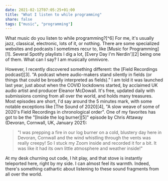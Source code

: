 ```yaml
---
date: 2021-02-12T07:05:25+01:00
title: "What I listen to while programming"
share: false
tags: ["music", "programming"]
---
```

What music do you listen to while programming?[^6] For me, it's usually jazz,
classical, electronic, lots of it, or nothing. There are some specialized
websites and podcasts I sometimes recur to, like [Music for Programming][1].
Several Spotify playlists I dig a lot, [Every Day I'm Nerdin'][2] being one of
them. What can I say? I am musically omnivore. 

However, I recently discovered something different: the [Field Recordings
podcast][3]. "A podcast where audio-makers stand silently in fields (or things
that could be broadly interpreted as fields)." I am told it was launched last
year, just about when the COVID lockdowns started, by acclaimed UK audio artist
and producer Eleanor McDowall. It's free, updated daily with submissions coming
from all over the world, and holds many treasures. Most episodes are short, I'd
say around the 5 minutes mark, with some notable exceptions like [The Sound of
2020][4], "A slow weave of some of 2020's Field Recordings in chronological
order". One of my favorites has got to be the "[Inside the log burner][5]"
episode by Chris Attaway (Devoran, Cornwall, UK, January 2021):

> "I was prepping a fire in our log burner on a cold, blustery day here in
> Devoran, Cornwall and the wind whistling through the vents was really creepy!
> So I stuck my Zoom inside and recorded it for a bit. It was like it had its
> own little atmosphere and weather inside!"

At my desk churning out code, I hit play, and that stove is instantly
teleported here, right by my side. I can almost feel its warmth. Indeed,
there's something cathartic about listening to these sound fragments from all
over the world. 

